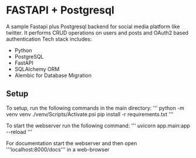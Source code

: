 # FASTAPI + Postgresql
A sample Fastapi plus Postgresql backend for social media platform like twitter.
It performs CRUD operations on users and posts and OAuth2 based authentication
Tech stack includes:
 - Python
 - PostgreSQL
 - FastAPI
 - SQLAlchemy ORM
 - Alembic for Database Migration

## Setup
To setup, run the following commands in the main directory:
'''
python -m venv venv
./venv/Scripts/Activate.psi
pip install -r requirements.txt
'''

To start the webserver run the following command:
'''
uvicorn app.main:app --reload
'''

For documentation start the webserver and then open '''localhost:8000/docs''' in a web-browser
